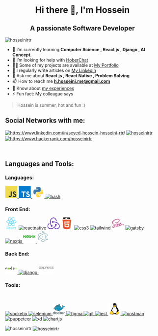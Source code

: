 <!DOCTYPE html>
<html>
	<head>
		<!-- <script>(link.js)</script>
		<style>(critical css)</style> -->
	</head>
	<body>

<h1 align="center">Hi there 👋, I'm Hossein</h1>
<h2 align="center">A passionate Software Developer</h2>

<p align="left"> <img src="https://komarev.com/ghpvc/?username=hosseinirtr&label=Profile%20views&color=0e75b6&style=flat" alt="hosseinirtr" /> </p>

- 🌱 I’m currently learning **Computer Science , React js , Django , AI Concept**.
- 🤝 I’m looking for help with [HoberChat](https://github.com/hosseinirtr/hober-chat-mobile)
- 👨‍💻 Some of my projects are available at [My Portfolio](https://hosseinhosseini.net/#project-1)
- 📝 I regularly write articles on [My Linkedin](https://www.linkedin.com/in/seyed-hossein-hosseini-rtr/)
- 💬 Ask me about **React js , React Native , Problem Solving**
- 📫 How to reach me **h.hosseini.me@gmail.com**
- 📄 Know about [my experiences](http://hosseinhosseini.net/#experience)
- ⚡ Fun fact: My colleague says 
> Hossein is summer, hot and fun :)

		
<h2 align="left">Social Networks with me:</h2>
<p align="left">
<a href="https://www.linkedin.com/in/seyed-hossein-hosseini-rtr/" target="blank"><img align="center" src="https://www.vectorlogo.zone/logos/linkedin/linkedin-icon.svg" alt="https://www.linkedin.com/in/seyed-hossein-hosseini-rtr/" height="30" width="40" /></a>
<a href="https://www.leetcode.com/hosseinirtr" target="blank"><img align="center" src="https://raw.githubusercontent.com/rahuldkjain/github-profile-readme-generator/master/src/images/icons/Social/leet-code.svg" alt="hosseinirtr" height="30" width="40" /></a>
<a href="https://www.hackerrank.com/hosseinirtr" target="blank"><img align="center" src="https://raw.githubusercontent.com/rahuldkjain/github-profile-readme-generator/master/src/images/icons/Social/hackerrank.svg" alt="https://www.hackerrank.com/hosseinirtr" height="30" width="40" /></a>
</p>

<br/>
<h2 align="left">Languages and Tools:</h2>
<h3 align="left">
Languages:
</h3>
<a href="https://developer.mozilla.org/en-US/docs/Web/JavaScript" target="_blank" rel="noreferrer"> <img src="https://raw.githubusercontent.com/devicons/devicon/master/icons/javascript/javascript-original.svg" alt="javascript" width="40" height="40"/> </a> 
<a href="https://www.typescriptlang.org/" target="_blank" rel="noreferrer"> <img src="https://raw.githubusercontent.com/devicons/devicon/master/icons/typescript/typescript-original.svg" alt="typescript" width="40" height="40"/> </a> 
<a href="https://www.python.org" target="_blank" rel="noreferrer"> <img src="https://raw.githubusercontent.com/devicons/devicon/master/icons/python/python-original.svg" alt="python" width="40" height="40"/> </a>
<a href="https://www.gnu.org/software/bash/" target="_blank" rel="noreferrer"> <img class="fff" src="https://www.vectorlogo.zone/logos/gnu_bash/gnu_bash-icon.svg" alt="bash" width="40" height="40"/> </a>

<h3 align="left">
Front End:
</h3>
<p align="left">
<a href="https://reactjs.org/" target="_blank" rel="noreferrer"> <img src="https://raw.githubusercontent.com/devicons/devicon/master/icons/react/react-original-wordmark.svg" alt="react" width="40" height="40"/> </a> 
<a href="https://reactnative.dev/" target="_blank" rel="noreferrer"> <img src="https://reactnative.dev/img/header_logo.svg" alt="reactnative" width="40" height="40"/> </a>
<a href="https://redux.js.org" target="_blank" rel="noreferrer"> <img src="https://raw.githubusercontent.com/devicons/devicon/master/icons/redux/redux-original.svg" alt="redux" width="40" height="40"/> </a>
<a href="https://www.w3.org/html/" target="_blank" rel="noreferrer"> <img src="https://raw.githubusercontent.com/devicons/devicon/master/icons/html5/html5-original-wordmark.svg" alt="html5" width="40" height="40"/> </a> 
<a href="https://www.w3schools.com/css/" target="_blank" rel="noreferrer"> 
<img src="https://www.vectorlogo.zone/logos/w3_css/w3_css-official.svg" alt="css3" width="40" height="40"/> </a>
<a href="https://tailwindcss.com/" target="_blank" rel="noreferrer"> <img src="https://www.vectorlogo.zone/logos/tailwindcss/tailwindcss-icon.svg" alt="tailwind" width="40" height="40"/> </a> 
<a href="https://sass-lang.com" target="_blank" rel="noreferrer"> <img src="https://raw.githubusercontent.com/devicons/devicon/master/icons/sass/sass-original.svg" alt="sass" width="40" height="40"/> </a> 
<a href="https://www.gatsbyjs.com/" target="_blank" rel="noreferrer"> <img src="https://www.vectorlogo.zone/logos/gatsbyjs/gatsbyjs-icon.svg" alt="gatsby" width="40" height="40"/> </a>
<a href="https://nextjs.org/" target="_blank" rel="noreferrer"> <img class="fff" src="https://cdn.worldvectorlogo.com/logos/nextjs-2.svg" alt="nextjs" width="40" height="40"/> </a> <a href="https://www.nginx.com" target="_blank" rel="noreferrer"> <img src="https://raw.githubusercontent.com/devicons/devicon/master/icons/nginx/nginx-original.svg" alt="nginx" width="40" height="40"/> </a>
<a href="https://www.electronjs.org" target="_blank" rel="noreferrer"> <img class="fff" src="https://raw.githubusercontent.com/devicons/devicon/master/icons/electron/electron-original.svg" alt="electron" width="40" height="40"/> </a>
</p>
<span>
<h3 align="left">Back End:</h3> 
<a href="https://nodejs.org" target="_blank" rel="noreferrer"> <img src="https://raw.githubusercontent.com/devicons/devicon/master/icons/nodejs/nodejs-original-wordmark.svg" alt="nodejs" width="40" height="40"/> </a> 
<a href="https://www.djangoproject.com/" target="_blank" rel="noreferrer"> <img src="https://www.vectorlogo.zone/logos/djangoproject/djangoproject-ar21.svg" alt="django" width="60" height="40"/> </a> 
<a href="https://expressjs.com" target="_blank" rel="noreferrer"> <img class="fff" src="https://raw.githubusercontent.com/devicons/devicon/master/icons/express/express-original-wordmark.svg" alt="express" width="50" height="40"/> </a>
<br/>

<h3 align="left">
Tools:
</h3>
<br/>

<p align="left">
<a href="https://socket.io/" target="_blank" rel="noreferrer"> <img class="fff" src="https://www.vectorlogo.zone/logos/socketio/socketio-ar21.svg" alt="socketio" width="70" height="40"/> </a> 
<a href="https://www.selenium.dev" target="_blank" rel="noreferrer"> <img src="https://raw.githubusercontent.com/detain/svg-logos/780f25886640cef088af994181646db2f6b1a3f8/svg/selenium-logo.svg" alt="selenium" width="40" height="40"/> </a> 
<a href="https://www.docker.com/" target="_blank" rel="noreferrer"> <img src="https://raw.githubusercontent.com/devicons/devicon/master/icons/docker/docker-original-wordmark.svg" alt="docker" width="40" height="40"/> </a>
<a href="https://www.figma.com/" target="_blank" rel="noreferrer"> <img src="https://www.vectorlogo.zone/logos/figma/figma-icon.svg" alt="figma" width="40" height="40"/> </a> 
<a href="https://git-scm.com/" target="_blank" rel="noreferrer"> <img src="https://www.vectorlogo.zone/logos/git-scm/git-scm-icon.svg" alt="git" width="40" height="40"/> </a>
<a href="https://jestjs.io" target="_blank" rel="noreferrer"> <img src="https://www.vectorlogo.zone/logos/jestjsio/jestjsio-icon.svg" alt="jest" width="40" height="40"/> </a>
<a href="https://www.linux.org/" target="_blank" rel="noreferrer"> <img src="https://raw.githubusercontent.com/devicons/devicon/master/icons/linux/linux-original.svg" alt="linux" width="40" height="40"/> </a> 
<a href="https://postman.com" target="_blank" rel="noreferrer"> <img src="https://www.vectorlogo.zone/logos/getpostman/getpostman-icon.svg" alt="postman" width="40" height="40"/> </a>
<a href="https://github.com/puppeteer/puppeteer" target="_blank" rel="noreferrer"> <img src="https://www.vectorlogo.zone/logos/pptrdev/pptrdev-official.svg" alt="puppeteer" width="40" height="40"/> </a> 
<a href="https://www.adobe.com/products/xd.html" target="_blank" rel="noreferrer"> <img src="https://cdn.worldvectorlogo.com/logos/adobe-xd.svg" alt="xd" width="40" height="40"/> </a>
<a href="https://www.chartjs.org" target="_blank" rel="noreferrer"> <img src="https://www.chartjs.org/media/logo-title.svg" alt="chartjs" width="40" height="40"/> </a> </p>

<p><img align="left" src="https://github-readme-stats.vercel.app/api/top-langs?username=hosseinirtr&show_icons=true&locale=en&layout=compact" alt="hosseinirtr" /></p>
<p>&nbsp;<img align="center" src="https://github-readme-stats.vercel.app/api?username=hosseinirtr&show_icons=true&locale=en" alt="hosseinirtr" /></p>
</body>
</html>
